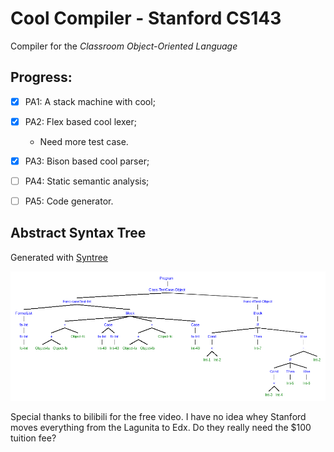 # Cool Compiler - Stanford CS143

Compiler for the *Classroom Object-Oriented Language*

## Progress:

- [x] PA1: A stack machine with cool;
- [x] PA2: Flex based cool lexer;
  - Need more test case.
- [x] PA3: Bison based cool parser;
- [ ] PA4: Static semantic analysis;
- [ ] PA5: Code generator.


## Abstract Syntax Tree
Generated with [Syntree](https://github.com/mshang/syntree)

![AST](assignments/PA3/ASTFig.png)

Special thanks to bilibili for the free video. I have no idea whey Stanford moves everything from the Lagunita to Edx. Do they really need the $100 tuition fee?

